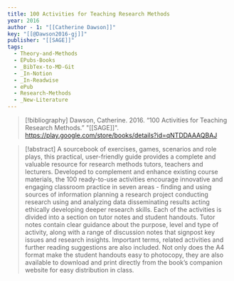 ```yaml
---
title: 100 Activities for Teaching Research Methods
year: 2016
author - 1: "[[Catherine Dawson]]"
key: "[[@Dawson2016-gj]]"
publisher: "[[SAGE]]"
tags:
  - Theory-and-Methods
  - EPubs-Books
  - _BibTex-to-MD-Git
  - _In-Notion
  - _In-Readwise
  - ePub
  - Research-Methods
  - _New-Literature
---
```


> [!bibliography]
> Dawson, Catherine. 2016. “100 Activities for Teaching Research Methods.” "[[SAGE]]". https://play.google.com/store/books/details?id=qNTDDAAAQBAJ

> [!abstract]
> A sourcebook of exercises, games, scenarios and role plays, this practical, user-friendly guide provides a complete and valuable resource for research methods tutors, teachers and lecturers. Developed to complement and enhance existing course materials, the 100 ready-to-use activities encourage innovative and engaging classroom practice in seven areas -  finding and using sources of information planning a research project conducting research using and analyzing data disseminating results acting ethically developing deeper research skills. Each of the activities is divided into a section on tutor notes and student handouts. Tutor notes contain clear guidance about the purpose, level and type of activity, along with a range of discussion notes that signpost key issues and research insights. Important terms, related activities and further reading suggestions are also included. Not only does the A4 format make the student handouts easy to photocopy, they are also available to download and print directly from the book’s companion website for easy distribution in class.